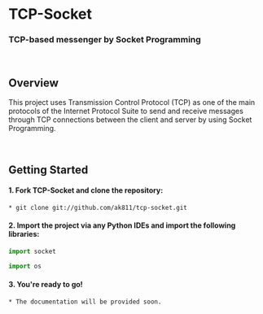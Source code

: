 # TCP-Socket

### TCP-based messenger by Socket Programming

<br>

## Overview
This project uses Transmission Control Protocol (TCP) as one of the main protocols of the Internet Protocol Suite to send and receive messages through TCP connections between the client and server by using Socket Programming.

<br>

## Getting Started
#### 1. Fork TCP-Socket and clone the repository:
  ```
  * git clone git://github.com/ak811/tcp-socket.git
  ```
#### 2. Import the project via any Python IDEs and import the following libraries:
  ~~~python
  import socket
  ~~~
  ~~~python
  import os
  ~~~
#### 3. You're ready to go!
  ```
  * The documentation will be provided soon.
  ```
<!-- View Documentation -->
 
<br>

